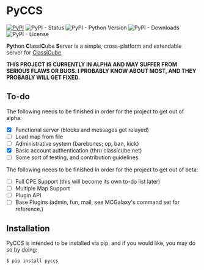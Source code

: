# PyCCS

[![PyPI](https://img.shields.io/pypi/v/PyCCS)](https://pypi.org/project/PyCCS/)
![PyPI - Status](https://img.shields.io/pypi/status/PyCCS)
![PyPI - Python Version](https://img.shields.io/pypi/pyversions/PyCCS)
![PyPI - Downloads](https://img.shields.io/pypi/dw/PyCCS)
![PyPI - License](https://img.shields.io/pypi/l/PyCCS)

**Py**thon **C**lassi**C**ube **S**erver is a simple, cross-platform
and extendable server for [ClassiCube](http://www.classicube.net).

**THIS PROJECT IS CURRENTLY IN ALPHA AND MAY SUFFER FROM SERIOUS FLAWS
OR BUGS. I PROBABLY KNOW ABOUT MOST, AND THEY PROBABLY WILL GET FIXED.**

## To-do

The following needs to be finished in order for the project to
get out of alpha:

- [x] Functional server (blocks and messages get relayed)
- [ ] Load map from file
- [ ] Administrative system (barebones; op, ban, kick)
- [x] Basic account authentication (thru classicube.net)
- [ ] Some sort of testing, and contribution guidelines.

The following needs to be finished in order for the project
to get out of beta:

- [ ] Full CPE Support (this will become its own to-do list later)
- [ ] Multiple Map Support
- [ ] Plugin API
- [ ] Base Plugins (admin, fun, mail, see MCGalaxy's command set
  for reference.)

## Installation

PyCCS is intended to be installed via pip, and if you would like,
you may do so by doing:
```shell script
$ pip install pyccs
```